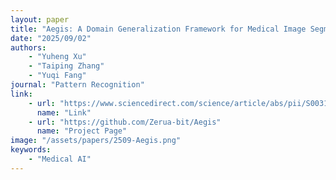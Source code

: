 ```yaml
---
layout: paper
title: "Aegis: A Domain Generalization Framework for Medical Image Segmentation by Mitigating Feature Misalignment"
date: "2025/09/02"
authors: 
    - "Yuheng Xu"
    - "Taiping Zhang"
    - "Yuqi Fang"
journal: "Pattern Recognition"
link:
    - url: "https://www.sciencedirect.com/science/article/abs/pii/S0031320325010672"
      name: "Link"
    - url: "https://github.com/Zerua-bit/Aegis"
      name: "Project Page"
image: "/assets/papers/2509-Aegis.png"
keywords:
    - "Medical AI"
---
```


<!-- 
Speech Technology  
Generative AI 
Multimodal AI  
Embodied Intelligence 
AI Safety  
Medical AI 
Data Intelligence-->
